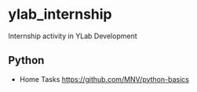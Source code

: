 # ylab_internship
Internship activity in YLab Development

## Python

- Home Tasks https://github.com/MNV/python-basics
